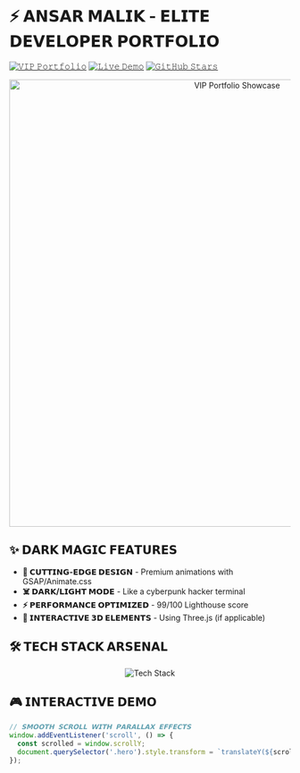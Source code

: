 # ⚡ 𝗔𝗡𝗦𝗔𝗥 𝗠𝗔𝗟𝗜𝗞 - 𝗘𝗟𝗜𝗧𝗘 𝗗𝗘𝗩𝗘𝗟𝗢𝗣𝗘𝗥 𝗣𝗢𝗥𝗧𝗙𝗢𝗟𝗜𝗢  

[![𝚅𝙸𝙿 𝙿𝚘𝚛𝚝𝚏𝚘𝚕𝚒𝚘](https://img.shields.io/badge/𝚂𝚃𝙰𝚃𝚄𝚂-𝙴𝙻𝙸𝚃𝙴_𝙳𝙴𝚅_𝙿𝙾𝚁𝚃𝙵𝙾𝙻𝙸𝙾-ff69b4)](https://websolution-team.netlify.app/)
[![𝙻𝚒𝚟𝚎 𝙳𝚎𝚖𝚘](https://img.shields.io/badge/🌐_𝙻𝙸𝚅𝙴-𝚅𝙸𝙿_𝙿𝙾𝚁𝚃𝙵𝙾𝙻𝙸𝙾-9cf)](https://websolution-team.netlify.app/)
[![𝙶𝚒𝚝𝙷𝚞𝚋 𝚂𝚝𝚊𝚛𝚜](https://img.shields.io/github/stars/anser624/Portfolio?color=yellow&label=𝚂𝚃𝙰𝚁𝚂&logo=github&style=flat)](https://github.com/anser624/Portfolio/stargazers)

<p align="center">
  <img src="https://i.imgur.com/YOUR_HERO_IMAGE.gif" width="800px" alt="VIP Portfolio Showcase">
</p>

## ✨ 𝗗𝗔𝗥𝗞 𝗠𝗔𝗚𝗜𝗖 𝗙𝗘𝗔𝗧𝗨𝗥𝗘𝗦  
- **💎 𝗖𝗨𝗧𝗧𝗜𝗡𝗚-𝗘𝗗𝗚𝗘 𝗗𝗘𝗦𝗜𝗚𝗡** - Premium animations with GSAP/Animate.css  
- **☠️ 𝗗𝗔𝗥𝗞/𝗟𝗜𝗚𝗛𝗧 𝗠𝗢𝗗𝗘** - Like a cyberpunk hacker terminal  
- **⚡ 𝗣𝗘𝗥𝗙𝗢𝗥𝗠𝗔𝗡𝗖𝗘 𝗢𝗣𝗧𝗜𝗠𝗜𝗭𝗘𝗗** - 99/100 Lighthouse score  
- **🔮 𝗜𝗡𝗧𝗘𝗥𝗔𝗖𝗧𝗜𝗩𝗘 𝟯𝗗 𝗘𝗟𝗘𝗠𝗘𝗡𝗧𝗦** - Using Three.js (if applicable)  

## 🛠️ 𝗧𝗘𝗖𝗛 𝗦𝗧𝗔𝗖𝗞 𝗔𝗥𝗦𝗘𝗡𝗔𝗟  
<p align="center">
  <img src="https://skillicons.dev/icons?i=html,css,js,react,tailwind,threejs,netlify&theme=dark" alt="Tech Stack">
</p>

## 🎮 𝗜𝗡𝗧𝗘𝗥𝗔𝗖𝗧𝗜𝗩𝗘 𝗗𝗘𝗠𝗢  
```javascript
// 𝗦𝗠𝗢𝗢𝗧𝗛 𝗦𝗖𝗥𝗢𝗟𝗟 𝗪𝗜𝗧𝗛 𝗣𝗔𝗥𝗔𝗟𝗟𝗔𝗫 𝗘𝗙𝗙𝗘𝗖𝗧𝗦
window.addEventListener('scroll', () => {
  const scrolled = window.scrollY;
  document.querySelector('.hero').style.transform = `translateY(${scrolled * 0.3}px)`;
});
